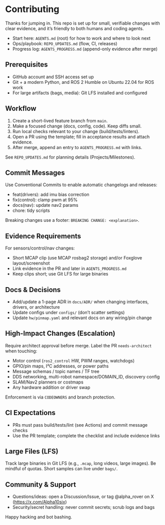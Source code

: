 # Contributing

Thanks for jumping in. This repo is set up for small, verifiable changes with clear evidence, and it’s friendly to both humans and coding agents.

- Start here: `AGENTS.md` (root) for how to work and where to look next
- Ops/playbook: `REPO_UPDATES.md` (flow, CI, releases)
- Progress log: `AGENTS_PROGRESS.md` (append-only evidence after merge)

## Prerequisites

- GitHub account and SSH access set up
- Git + a modern Python, and ROS 2 Humble on Ubuntu 22.04 for ROS work
- For large artifacts (bags, media): Git LFS installed and configured

## Workflow

1) Create a short-lived feature branch from `main`.
2) Make a focused change (docs, config, code). Keep diffs small.
3) Run local checks relevant to your change (build/tests/linters).
4) Open a PR using the template; fill in acceptance results and attach evidence.
5) After merge, append an entry to `AGENTS_PROGRESS.md` with links.

See `REPO_UPDATES.md` for planning details (Projects/Milestones).

## Commit Messages

Use Conventional Commits to enable automatic changelogs and releases:

- feat(drivers): add imu bias correction
- fix(control): clamp pwm at 95%
- docs(nav): update nav2 params
- chore: tidy scripts

Breaking changes use a footer: `BREAKING CHANGE: <explanation>`.

## Evidence Requirements

For sensors/control/nav changes:
- Short MCAP clip (use MCAP rosbag2 storage) and/or Foxglove layout/screenshot
- Link evidence in the PR and later in `AGENTS_PROGRESS.md`
- Keep clips short; use Git LFS for large binaries

## Docs & Decisions

- Add/update a 1-page ADR in `docs/ADR/` when changing interfaces, drivers, or architecture
- Update configs under `configs/` (don’t scatter settings)
- Update `hw/pinmap.yaml` and relevant docs on any wiring/pin change

## High-Impact Changes (Escalation)

Require architect approval before merge. Label the PR `needs-architect` when touching:
- Motor control (`ros2_control` HW, PWM ranges, watchdogs)
- GPIO/pin maps, I²C addresses, or power paths
- Message schemas / topic names / TF tree
- DDS networking, multi-robot namespace/DOMAIN_ID, discovery config
- SLAM/Nav2 planners or costmaps
- Any hardware addition or driver swap

Enforcement is via `CODEOWNERS` and branch protection.

## CI Expectations

- PRs must pass build/tests/lint (see Actions) and commit message checks
- Use the PR template; complete the checklist and include evidence links

## Large Files (LFS)

Track large binaries in Git LFS (e.g., `.mcap`, long videos, large images). Be mindful of quotas. Short samples can live under `bags/`.

## Community & Support

- Questions/ideas: open a Discussion/Issue, or tag @alpha_rover on X (https://x.com/Alpha10six)
- Security/secret handling: never commit secrets; scrub logs and bags

Happy hacking and bot bashing.
